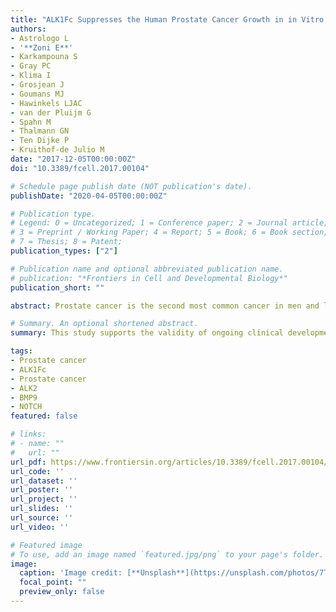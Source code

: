 ```yaml
---
title: "ALK1Fc Suppresses the Human Prostate Cancer Growth in in Vitro and in Vivo Preclinical Models"
authors:
- Astrologo L
- '**Zoni E**'
- Karkampouna S
- Gray PC
- Klima I
- Grosjean J
- Goumans MJ
- Hawinkels LJAC
- van der Pluijm G
- Spahn M
- Thalmann GN
- Ten Dijke P
- Kruithof-de Julio M
date: "2017-12-05T00:00:00Z"
doi: "10.3389/fcell.2017.00104"

# Schedule page publish date (NOT publication's date).
publishDate: "2020-04-05T00:00:00Z"

# Publication type.
# Legend: 0 = Uncategorized; 1 = Conference paper; 2 = Journal article;
# 3 = Preprint / Working Paper; 4 = Report; 5 = Book; 6 = Book section;
# 7 = Thesis; 8 = Patent;
publication_types: ["2"]

# Publication name and optional abbreviated publication name.
# publication: "*Frontiers in Cell and Developmental Biology*"
publication_short: ""

abstract: Prostate cancer is the second most common cancer in men and lethality is normally associated with the consequences of metastasis rather than the primary tumor. Therefore, targeting the molecular pathways that underlie dissemination of primary tumor cells and the formation of metastases has a great clinical value. Bone morphogenetic proteins (BMPs) play a critical role in tumor progression and this study focuses on the role of BMP9- Activin receptor-Like Kinase 1 and 2 (ALK1 and ALK2) axis in prostate cancer. In order to study the effect of BMP9 in vitro and in vivo on cancer cells and tumor growth, we used a soluble chimeric protein consisting of the ALK1 extracellular domain (ECD) fused to human Fc (ALK1Fc) that prevents binding of BMP9 to its cell surface receptors and thereby blocks its ability to activate downstream signaling. ALK1Fc sequesters BMP9 and the closely related BMP10 while preserving the activation of ALK1 and ALK2 through other ligands. We show that ALK1Fc acts in vitro to decrease BMP9-mediated signaling and proliferation of prostate cancer cells with tumor initiating and metastatic potential. In line with these observations, we demonstrate that ALK1Fc also reduces tumor cell proliferation and tumor growth in vivo in an orthotopic transplantation model, as well as in the human patient derived xenograft BM18. Furthermore, we also provide evidence for crosstalk between BMP9 and NOTCH and find that ALK1Fc inhibits NOTCH signaling in human prostate cancer cells and blocks the induction of the NOTCH target Aldehyde dehydrogenase member ALDH1A1, which is a clinically relevant marker associated with poor survival and advanced-stage prostate cancer. Our study provides the first demonstration that ALK1Fc inhibits prostate cancer progression, identifying BMP9 as a putative therapeutic target and ALK1Fc as a potential therapy. Altogether, these findings support the validity of ongoing clinical development of drugs blocking ALK1 and ALK2 receptor activity.

# Summary. An optional shortened abstract.
summary: This study supports the validity of ongoing clinical development of drugs blocking ALK1 and ALK2 receptor activity.

tags:
- Prostate cancer
- ALK1Fc
- Prostate cancer
- ALK2
- BMP9
- NOTCH
featured: false

# links:
# - name: ""
#   url: ""
url_pdf: https://www.frontiersin.org/articles/10.3389/fcell.2017.00104/full
url_code: ''
url_dataset: ''
url_poster: ''
url_project: ''
url_slides: ''
url_source: ''
url_video: ''

# Featured image
# To use, add an image named `featured.jpg/png` to your page's folder. 
image:
  caption: 'Image credit: [**Unsplash**](https://unsplash.com/photos/7TWRwDjfGew)'
  focal_point: ""
  preview_only: false
---
```


